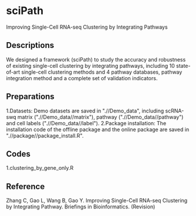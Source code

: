 # sciPath
Improving Single-Cell RNA-seq Clustering by Integrating Pathways

## Descriptions
We designed a framework (sciPath) to study the accuracy and robustness of existing single-cell clustering by integrating pathways, including 10 state-of-art single-cell clustering methods and 4 pathway databases, pathway integration method and a complete set of validation indicators.

## Preparations
1.Datasets: 
  Demo datasets are saved in ".//Demo_data", including scRNA-swq matrix (".//Demo_data//matrix"), pathway (".//Demo_data//pathway") and cell labels (".//Demo_data//label").
2.Package installation:
  The installation code of the offline package and the online package are saved in ".//package//package_install.R".
 
## Codes
1.clustering_by_gene_only.R

## Reference
Zhang C, Gao L, Wang B, Gao Y. Improving Single-Cell RNA-seq Clustering by Integrating Pathway. Briefings in Bioinformatics. (Revision)
